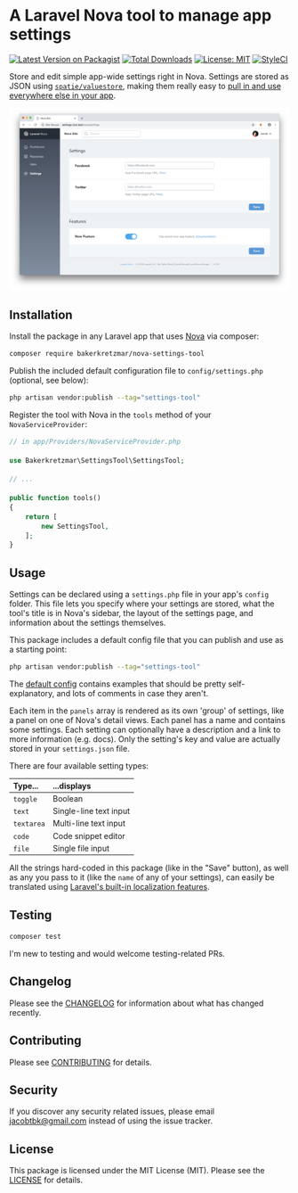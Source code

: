 A Laravel Nova tool to manage app settings
==========================================

[![Latest Version on Packagist](https://img.shields.io/packagist/v/bakerkretzmar/nova-settings-tool.svg?style=flat-square)](https://packagist.org/packages/bakerkretzmar/nova-settings-tool)
[![Total Downloads](https://img.shields.io/packagist/dt/bakerkretzmar/nova-settings-tool.svg?style=flat-square)](https://packagist.org/packages/bakerkretzmar/nova-settings-tool)
[![License: MIT](https://img.shields.io/badge/License-MIT-yellow.svg?style=flat-square)](https://opensource.org/licenses/MIT)
[![StyleCI](https://github.styleci.io/repos/165178010/shield?branch=master)](https://github.styleci.io/repos/165178010)<!-- Coverage?? -->

Store and edit simple app-wide settings right in Nova. Settings are stored as JSON using [`spatie/valuestore`](https://github.com/spatie/valuestore), making them really easy to [pull in and use everywhere else in your app](https://laravel-news.com/global-application-settings).

![Settings Tool screenshot](settings-tool.png)

## Installation

Install the package in any Laravel app that uses [Nova](https://nova.laravel.com) via composer:

```bash
composer require bakerkretzmar/nova-settings-tool
```

Publish the included default configuration file to `config/settings.php` (optional, see below):

```bash
php artisan vendor:publish --tag="settings-tool"
```

Register the tool with Nova in the `tools` method of your `NovaServiceProvider`:

```php
// in app/Providers/NovaServiceProvider.php

use Bakerkretzmar\SettingsTool\SettingsTool;

// ...

public function tools()
{
    return [
        new SettingsTool,
    ];
}
```

## Usage

Settings can be declared using a `settings.php` file in your app's `config` folder. This file lets you specify where your settings are stored, what the tool's title is in Nova's sidebar, the layout of the settings page, and information about the settings themselves.

This package includes a default config file that you can publish and use as a starting point:

```bash
php artisan vendor:publish --tag="settings-tool"
```

The [default config](config/settings.php) contains examples that should be pretty self-explanatory, and lots of comments in case they aren't.

Each item in the `panels` array is rendered as its own 'group' of settings, like a panel on one of Nova's detail views. Each panel has a name and contains some settings. Each setting can optionally have a description and a link to more information (e.g. docs). Only the setting's key and value are actually stored in your `settings.json` file.

There are four available setting types:

| Type...    | ...displays            |
| :--------- | :--------------------- |
| `toggle`   | Boolean                |
| `text`     | Single-line text input |
| `textarea` | Multi-line text input  |
| `code`     | Code snippet editor    |
| `file`     | Single file input      |

All the strings hard-coded in this package (like in the "Save" button), as well as any you pass to it (like the `name` of any of your settings), can easily be translated using [Laravel's built-in localization features](https://laravel.com/docs/localization#using-translation-strings-as-keys).

## Testing

```bash
composer test
```

I'm new to testing and would welcome testing-related PRs.

## Changelog

Please see the [CHANGELOG](CHANGELOG.md) for information about what has changed recently.

## Contributing

Please see [CONTRIBUTING](CONTRIBUTING.md) for details.

## Security

If you discover any security related issues, please email <jacobtbk@gmail.com> instead of using the issue tracker.

## License

This package is licensed under the MIT License (MIT). Please see the [LICENSE](LICENSE.md) for details.
